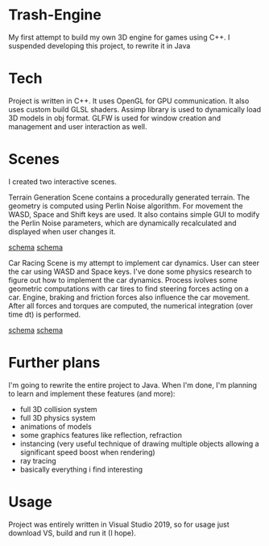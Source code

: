 # Trash-Engine
My first attempt to build my own 3D engine for games using C++.
I suspended developing this project, to rewrite it in Java

# Tech
Project is written in C++.
It uses OpenGL for GPU communication. It also uses custom build GLSL shaders.
Assimp library is used to dynamically load 3D models in obj format.
GLFW is used for window creation and management and user interaction as well.

# Scenes
I created two interactive scenes.

Terrain Generation Scene contains a procedurally generated terrain. The geometry is computed using Perlin Noise algorithm.
For movement the WASD, Space and Shift keys are used.
It also contains simple GUI to modify the Perlin Noise parameters, which are dynamically recalculated and displayed when user changes it.

[schema](https://github.com/koszar91/trash-engine-cpp/blob/master/screenshots/terrain1.png)
[schema](https://github.com/koszar91/trash-engine-cpp/blob/master/screenshots/terrain2.png)

Car Racing Scene is my attempt to implement car dynamics.
User can steer the car using WASD and Space keys.
I've done some physics research to figure out how to implement the car dynamics.
Process ivolves some geometric computations with car tires to find steering forces acting on a car.
Engine, braking and friction forces also influence the car movement.
After all forces and torques are computed, the numerical integration (over time dt) is performed.

[schema](https://github.com/koszar91/trash-engine-cpp/blob/master/screenshots/car1.png)
[schema](https://github.com/koszar91/trash-engine-cpp/blob/master/screenshots/car2.png)

# Further plans
I'm going to rewrite the entire project to Java.
When I'm done, I'm planning to learn and implement these features (and more):
- full 3D collision system
- full 3D physics system
- animations of models
- some graphics features like reflection, refraction
- instancing (very useful technique of drawing multiple objects allowing a significant speed boost when rendering)
- ray tracing
- basically everything i find interesting

# Usage
Project was entirely written in Visual Studio 2019, so for usage just download VS, build and run it (I hope).
